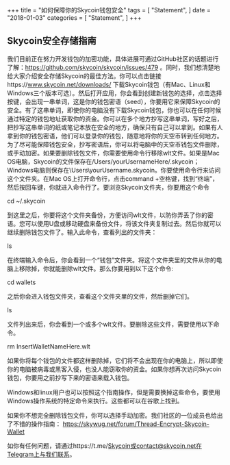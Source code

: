 +++
title = "如何保障你的Skycoin钱包安全"
tags = [
    "Statement",
]
date = "2018-01-03"
categories = [
    "Statement",
]
+++

## Skycoin安全存储指南

我们目前正在努力开发钱包的加密功能，具体进展可通过GitHub社区的话题进行了解：https://github.com/skycoin/skycoin/issues/479 。同时，我们想清楚地给大家介绍安全存储Skycoin的最佳方法。你可以点击链接https://www.skycoin.net/downloads/ 下载Skycoin钱包（有Mac、Linux和Windows三个版本可选）。然后打开应用，你会看到创建新钱包的选择，点击选择按键，会出现一串单词，这是你的钱包密语（seed），你要用它来保障Skycoin的安全。有了这串单词，即使你的电脑没有下载Skycoin钱包，你也可以在任何时候通过特定的钱包地址获取你的资金。你可以在多个地方抄写这串单词，写好之后，把抄写这串单词的纸或笔记本放在安全的地方，确保只有自己可以拿到。如果有人拿到你的钱包密语，他们可以登录你的钱包，随意地将你的天空币转到任何地方。为了尽可能保障钱包安全，抄写密语后，你可以将电脑中的天空币钱包文件删除，或手动加密。如果要删除钱包文件，你需要使用命令行移除wlt文件。如果是Mac OS电脑，Skycoin的文件保存在/Users/yourUsernameHere/.skycoin；Windows电脑则保存在\Users\yourUsername.skycoin。你要使用命令行来访问这个文件夹。在Mac OS上打开命令行，点击command +空格键，找到“终端”，然后按回车键，你就进入命令行了。要浏览Skycoin文件夹，你要用这个命令

cd ~/.skycoin

到这里之后，你要将这个文件夹备份，方便访问wlt文件，以防你弄丢了你的密语。您可以使用U盘或移动硬盘来备份文件，将该文件夹复制过去。然后你就可以继续删除钱包文件了。输入此命令，查看列出的文件夹：

ls

在终端输入命令后，你会看到一个“钱包”文件夹。将这个文件夹里的文件从你的电脑上移除掉，你就能删除wlt文件。那么你要用到以下这个命令:

cd wallets

之后你会进入钱包文件夹，查看这个文件夹里的文件，然后删掉它们。

ls

文件列出来后，你会看到一个或多个wlt文件。要删除这些文件，需要使用以下命令。

rm InsertWalletNameHere.wlt

如果你将每个钱包的文件都这样删除掉，它们将不会出现在你的电脑上，所以即使你的电脑被病毒或黑客入侵，也没人能窃取你的资金。如果你想再次访问Skycoin钱包，你要用之前抄写下来的密语来载入钱包。

Windows和linux用户也可以按照这个指南操作，但是需要换掉这些命令，要使用Windows操作系统的特定命令来执行。这些都可以在谷歌上找到。

如果你不想完全删除钱包文件，你可以选择手动加密。我们社区的一位成员也给出了不错的操作指南： https://skywug.net/forum/Thread-Encrypt-Skycoin-Wallet

如你有任何问题，请通过https://t.me/Skycoin或contact@skycoin.net在Telegram上与我们联系。
